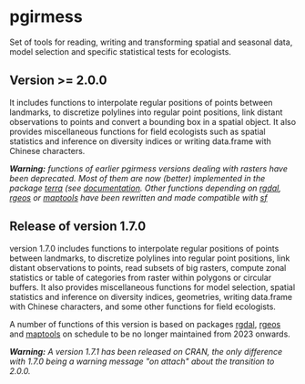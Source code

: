 # pgirmess

Set of tools for reading, writing and transforming spatial and seasonal data, model selection and specific statistical tests for ecologists.

## Version >= 2.0.0

It includes functions to interpolate regular positions of points between landmarks, to discretize polylines into regular point positions, link distant observations to points and convert a bounding box in a spatial object. It also provides miscellaneous functions for field ecologists such as spatial statistics and inference on diversity indices or writing data.frame with Chinese characters.

***Warning:** functions of earlier pgirmess versions  dealing with rasters have been deprecated. Most of them are now (better) implemented in the package [terra](https://cran.r-project.org/web/packages/terra/index.html) (see [documentation](https://rspatial.org/terra/). Other functions depending on [rgdal](https://cran.r-project.org/web/packages/rgdal/index.html), [rgeos](https://cran.r-project.org/web/packages/rgeos/index.html) or [maptools](https://cran.r-project.org/web/packages/maptools/index.html) have been rewritten and made compatible with [sf](https://cran.r-project.org/web/packages/sf/index.html)*

## Release of version  1.7.0

version 1.7.0 includes functions to interpolate regular positions of points between landmarks, to discretize polylines into regular point positions, link distant observations to points, read subsets of big rasters, compute zonal statistics or table of categories from raster within polygons or circular buffers. It also provides miscellaneous functions for model selection, spatial statistics and inference on diversity indices, geometries, writing data.frame with Chinese characters, and some other functions for field ecologists.

A number of functions of this version is based on packages [rgdal](https://cran.r-project.org/web/packages/rgdal/index.html), [rgeos](https://cran.r-project.org/web/packages/rgeos/index.html) and [maptools](https://cran.r-project.org/web/packages/maptools/index.html) on schedule to be no longer maintained from 2023 onwards.

***Warning:** A version 1.7.1 has been released on CRAN, the only difference with 1.7.0 being a warning message "on attach" about the transition to 2.0.0.*
